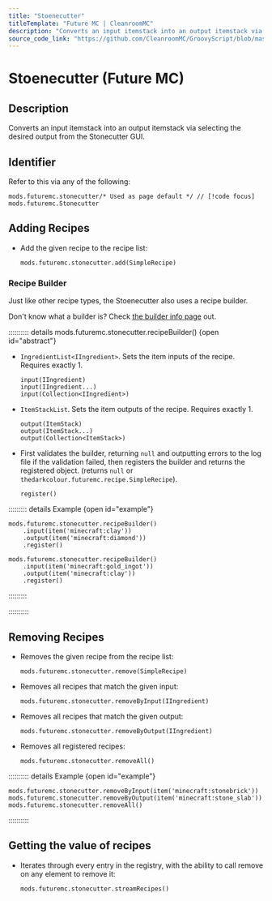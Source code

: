 ```yaml
---
title: "Stoenecutter"
titleTemplate: "Future MC | CleanroomMC"
description: "Converts an input itemstack into an output itemstack via selecting the desired output from the Stonecutter GUI."
source_code_link: "https://github.com/CleanroomMC/GroovyScript/blob/master/src/main/java/com/cleanroommc/groovyscript/compat/mods/futuremc/Stonecutter.java"
---
```


# Stoenecutter (Future MC)

## Description

Converts an input itemstack into an output itemstack via selecting the desired output from the Stonecutter GUI.

## Identifier

Refer to this via any of the following:

```groovy:no-line-numbers {1}
mods.futuremc.stonecutter/* Used as page default */ // [!code focus]
mods.futuremc.Stonecutter
```


## Adding Recipes

- Add the given recipe to the recipe list:

    ```groovy:no-line-numbers
    mods.futuremc.stonecutter.add(SimpleRecipe)
    ```


### Recipe Builder

Just like other recipe types, the Stoenecutter also uses a recipe builder.

Don't know what a builder is? Check [the builder info page](../../getting_started/builder.md) out.

:::::::::: details mods.futuremc.stonecutter.recipeBuilder() {open id="abstract"}
- `IngredientList<IIngredient>`. Sets the item inputs of the recipe. Requires exactly 1.

    ```groovy:no-line-numbers
    input(IIngredient)
    input(IIngredient...)
    input(Collection<IIngredient>)
    ```

- `ItemStackList`. Sets the item outputs of the recipe. Requires exactly 1.

    ```groovy:no-line-numbers
    output(ItemStack)
    output(ItemStack...)
    output(Collection<ItemStack>)
    ```

- First validates the builder, returning `null` and outputting errors to the log file if the validation failed, then registers the builder and returns the registered object. (returns `null` or `thedarkcolour.futuremc.recipe.SimpleRecipe`).

    ```groovy:no-line-numbers
    register()
    ```

::::::::: details Example {open id="example"}
```groovy:no-line-numbers
mods.futuremc.stonecutter.recipeBuilder()
    .input(item('minecraft:clay'))
    .output(item('minecraft:diamond'))
    .register()

mods.futuremc.stonecutter.recipeBuilder()
    .input(item('minecraft:gold_ingot'))
    .output(item('minecraft:clay'))
    .register()
```

:::::::::

::::::::::

## Removing Recipes

- Removes the given recipe from the recipe list:

    ```groovy:no-line-numbers
    mods.futuremc.stonecutter.remove(SimpleRecipe)
    ```

- Removes all recipes that match the given input:

    ```groovy:no-line-numbers
    mods.futuremc.stonecutter.removeByInput(IIngredient)
    ```

- Removes all recipes that match the given output:

    ```groovy:no-line-numbers
    mods.futuremc.stonecutter.removeByOutput(IIngredient)
    ```

- Removes all registered recipes:

    ```groovy:no-line-numbers
    mods.futuremc.stonecutter.removeAll()
    ```

:::::::::: details Example {open id="example"}
```groovy:no-line-numbers
mods.futuremc.stonecutter.removeByInput(item('minecraft:stonebrick'))
mods.futuremc.stonecutter.removeByOutput(item('minecraft:stone_slab'))
mods.futuremc.stonecutter.removeAll()
```

::::::::::

## Getting the value of recipes

- Iterates through every entry in the registry, with the ability to call remove on any element to remove it:

    ```groovy:no-line-numbers
    mods.futuremc.stonecutter.streamRecipes()
    ```
